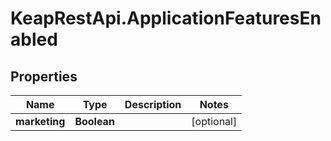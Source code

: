 # KeapRestApi.ApplicationFeaturesEnabled

## Properties

Name | Type | Description | Notes
------------ | ------------- | ------------- | -------------
**marketing** | **Boolean** |  | [optional] 


